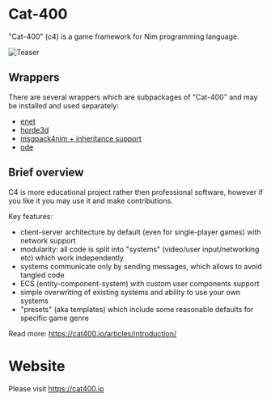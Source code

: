# Cat-400

"Cat-400" (c4) is a game framework for Nim programming language.

![Teaser](https://github.com/c0ntribut0r/cat-400/raw/master/teaser.jpg)

## Wrappers

There are several wrappers which are subpackages of "Cat-400" and may be installed and used separately:

* [enet](https://github.com/c0ntribut0r/cat-400/tree/master/c4/wrappers/enet)
* [horde3d](https://github.com/c0ntribut0r/cat-400/tree/master/c4/wrappers/horde3d)
* [msgpack4nim + inheritance support](https://github.com/c0ntribut0r/cat-400/tree/master/c4/wrappers/msgpack)
* [ode](https://github.com/c0ntribut0r/cat-400/tree/master/c4/wrappers/ode)

## Brief overview

C4 is more educational project rather then professional software, however if you like it you may use it and make contributions.

Key features:
- client-server architecture by default (even for single-player games) with network support
- modularity: all code is split into "systems" (video/user input/networking etc) which work independently
- systems communicate only by sending messages, which allows to avoid tangled code
- ECS (entity-component-system) with custom user components support
- simple overwriting of existing systems and ability to use your own systems
- "presets" (aka templates) which include some reasonable defaults for specific game genre

Read more: https://cat400.io/articles/introduction/

# Website

Please visit https://cat400.io
